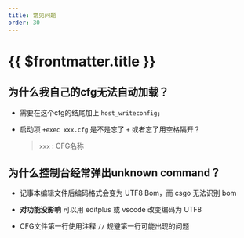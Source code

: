 ```yaml
---
title: 常见问题
order: 30
---
```


# {{ $frontmatter.title }}

## 为什么我自己的cfg无法自动加载？

- 需要在这个cfg的结尾加上 `host_writeconfig;`

- 启动项 `+exec xxx.cfg` 是不是忘了 `+` 或者忘了用空格隔开？
  
  > `xxx` : CFG名称

## 为什么控制台经常弹出unknown command？

- 记事本编辑文件后编码格式会变为 UTF8 Bom，而 csgo 无法识别 bom

- **对功能没影响** 可以用 editplus 或 vscode 改变编码为 UTF8

- CFG文件第一行使用注释 `//` 规避第一行可能出现的问题